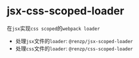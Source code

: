 # jsx-css-scoped-loader

在`jsx`实现`css scoped`的`webpack loader`

- 处理`jsx`文件的`loader`: `@renzp/jsx-scoped-loader`
- 处理`css`文件的`loader`: `@renzp/css-scoped-loader`
